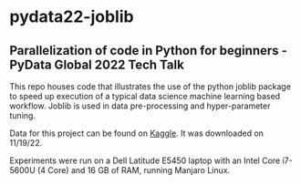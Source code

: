 # pydata22-joblib 
## Parallelization of code in Python for beginners  - PyData Global 2022 Tech Talk
This repo houses code that illustrates the use of the python joblib package to speed up execution of a typical data science machine learning based workflow. Joblib is used in data pre-processing and hyper-parameter tuning.  
  
Data for this project can be found on [Kaggle](https://www.kaggle.com/datasets/snap/amazon-fine-food-reviews). It was downloaded on 11/19/22. 
  
Experiments were run on a Dell Latitude E5450 laptop with an Intel Core i7-5600U (4 Core) and 16 GB of RAM, running Manjaro Linux.
